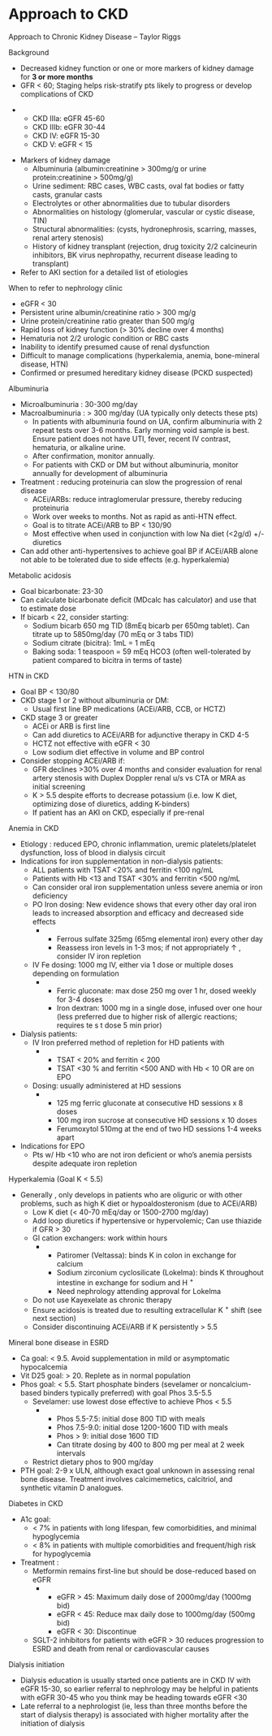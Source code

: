 # Approach to CKD
 
Approach to Chronic Kidney Disease – Taylor Riggs

Background

-   Decreased
    kidney function or one or more markers of kidney damage for **3 or
    more months**
-   GFR
    \< 60; Staging helps risk-stratify pts likely to progress or develop
    complications of CKD

<!-- -->

-   -   CKD IIIa: eGFR 45-60
    -   CKD IIIb: eGFR 30-44
    -   CKD IV: eGFR 15-30
    -   CKD V: eGFR \< 15

<!-- -->

-   Markers
    of kidney damage
    -   Albuminuria (albumin:creatinine > 300mg/g or urine
        protein:creatinine > 500mg/g)
    -   Urine sediment: RBC cases, WBC casts, oval fat bodies or fatty
        casts, granular casts
    -   Electrolytes or other abnormalities due to tubular disorders
    -   Abnormalities on histology (glomerular, vascular or cystic
        disease, TIN)
    -   Structural abnormalities: (cysts, hydronephrosis, scarring,
        masses, renal artery stenosis)
    -   History of kidney transplant (rejection, drug toxicity 2/2
        calcineurin inhibitors, BK virus nephropathy, recurrent disease
        leading to transplant)
-   Refer
    to AKI section for a detailed list of etiologies

When to refer to nephrology clinic

-   eGFR
    \< 30
-   Persistent
    urine albumin/creatinine ratio > 300 mg/g
-   Urine protein/creatinine ratio greater than 500 mg/g
-   Rapid
    loss of kidney function (> 30% decline over 4 months)
-   Hematuria not 2/2 urologic condition or RBC casts
-   Inability
    to identify presumed cause of renal dysfunction
-   Difficult
    to manage complications (hyperkalemia, anemia, bone-mineral disease,
    HTN)
-   Confirmed
    or presumed hereditary kidney disease (PCKD suspected)

Albuminuria

-   Microalbuminuria
    : 30-300 mg/day
-   Macroalbuminuria
    : > 300 mg/day (UA typically only detects these pts)
    -   In patients with albuminuria found on UA, confirm albuminuria
        with 2 repeat tests over 3-6 months. Early morning void sample
        is best. Ensure patient does not have UTI, fever, recent IV
        contrast, hematuria, or alkaline urine.
    -   After confirmation, monitor annually.
    -   For patients with CKD or DM but without albuminuria, monitor
        annually for development of albuminuria
-   Treatment
    : reducing proteinuria can slow the progression of renal disease
    -   ACEi/ARBs: reduce intraglomerular pressure, thereby reducing
        proteinuria
    -   Work over weeks to months. Not as rapid as anti-HTN effect.
    -   Goal is to titrate ACEi/ARB to BP \< 130/90
    -   Most effective when used in conjunction with low Na diet
        (\<2g/d) +/- diuretics
-   Can
    add other anti-hypertensives to achieve goal BP if ACEi/ARB alone
    not able to be tolerated due to side effects (e.g. hyperkalemia)

Metabolic acidosis

-   Goal
    bicarbonate: 23-30
-   Can
    calculate bicarbonate deficit (MDcalc has calculator) and use that
    to estimate dose
-   If
    bicarb
    \< 22, consider starting:
    -   Sodium bicarb 650 mg TID (8mEq bicarb per 650mg tablet). Can
        titrate up to 5850mg/day (70 mEq or 3 tabs TID)
    -   Sodium citrate (bicitra): 1mL = 1 mEq
    -   Baking soda: 1 teaspoon = 59 mEq HCO3 (often well-tolerated by
        patient compared to bicitra in terms of taste)

HTN in CKD

-   Goal
    BP \< 130/80
-   CKD
    stage 1 or 2 without albuminuria or DM:
    -   Usual first line BP medications (ACEi/ARB, CCB, or HCTZ)
-   CKD
    stage 3 or greater
    -   ACEi or ARB is first line
    -   Can add diuretics to ACEi/ARB for adjunctive therapy in CKD 4-5
    -   HCTZ not effective with eGFR \< 30
    -   Low sodium diet effective in volume and BP control
-   Consider
    stopping ACEi/ARB if:
    -   GFR declines >30% over 4 months and consider evaluation for
        renal artery stenosis with Duplex Doppler renal u/s vs CTA or
        MRA as initial screening
    -   K > 5.5 despite efforts to decrease potassium (i.e. low K diet,
        optimizing dose of diuretics, adding K-binders)
    -   If patient has an AKI on CKD, especially if pre-renal

Anemia in CKD

-   Etiology
    : reduced EPO, chronic inflammation, uremic platelets/platelet
    dysfunction, loss of blood in dialysis circuit
-   Indications
    for iron supplementation in non-dialysis patients:
    -   ALL patients with TSAT \<20% and ferritin \<100 ng/mL
    -   Patients with Hb \<13 and TSAT \<30% and ferritin \<500 ng/mL
    -   Can consider oral iron supplementation unless severe anemia or
        iron deficiency
    -   PO Iron dosing: New evidence shows that every other day oral
        iron leads to increased absorption and efficacy and decreased
        side effects
        -   -   Ferrous sulfate 325mg (65mg elemental iron) every other
                day
            -   Reassess iron levels in 1-3 mos; if not appropriately
                ↑
                , consider IV iron repletion
    -   IV Fe dosing: 1000 mg IV, either via 1 dose or multiple doses
        depending on formulation
        -   -   Ferric gluconate: max dose 250 mg over 1 hr, dosed
                weekly for 3-4 doses
            -   Iron dextran: 1000
                mg in a single dose, infused over one hour (less
                preferred due to
                higher risk of allergic reactions; requires te
                s
                t dose 5 min prior)
-   Dialysis
    patients:
    -   IV Iron preferred method of repletion for HD patients with
        -   -   TSAT \< 20% and ferritin \< 200
            -   TSAT \<30
                % and ferritin \<500 AND with Hb \< 10 OR are on EPO
    -   Dosing: usually administered at HD sessions
        -   -   125 mg ferric gluconate at consecutive HD sessions x 8
                doses
            -   100 mg iron sucrose at consecutive HD sessions x 10
                doses
            -   Ferumoxytol 510mg at the end of two HD sessions 1-4
                weeks apart
-   Indications
    for EPO
    -   Pts w/ Hb \<10 who are not iron deficient or who’s anemia
        persists despite adequate iron repletion

Hyperkalemia (Goal K \< 5.5)

-   Generally
    , only develops in patients who are oliguric or with other problems,
    such as high K diet or hypoaldosteronism (due to ACEi/ARB)
    -   Low K diet (\< 40-70 mEq/day or 1500-2700 mg/day)
    -   Add loop diuretics if hypertensive or hypervolemic; Can use
        thiazide if GFR > 30
    -   GI cation exchangers: work within hours
        -   -   Patiromer (Veltassa): binds K in colon in exchange for
                calcium
            -   Sodium zirconium cyclosilicate (Lokelma): binds K
                throughout intestine in exchange for sodium and H
                <sup>+</sup>
            -   Need nephrology
                attending approval for Lokelma
    -   Do not use Kayexelate as chronic therapy
    -   Ensure acidosis is treated due to resulting extracellular K
        <sup>+</sup> shift (see next section)
    -   Consider discontinuing ACEi/ARB if K persistently > 5.5

Mineral bone disease in ESRD

-   Ca goal: \< 9.5. Avoid supplementation in mild or asymptomatic
    hypocalcemia
-   Vit D25 goal: > 20. Replete as in normal population
-   Phos
    goal: \< 5.5. Start phosphate binders (sevelamer or noncalcium-based
    binders typically preferred) with goal Phos 3.5-5.5
    -   Sevelamer: use lowest dose effective to achieve Phos \< 5.5
        -   -   Phos 5.5-7.5: initial dose 800 TID with meals
            -   Phos 7.5-9.0: initial dose 1200-1600 TID with meals
            -   Phos > 9: initial dose 1600 TID
            -   Can titrate
                dosing by 400 to 800 mg per meal at 2 week intervals
    -   Restrict dietary phos to 900 mg/day
-   PTH
    goal: 2-9 x ULN, although exact goal unknown in assessing renal bone
    disease. Treatment involves calcimemetics, calcitriol, and synthetic
    vitamin D analogues.

Diabetes in CKD

-   A1c
    goal:
    -   \< 7% in patients with long lifespan, few comorbidities, and
        minimal hypoglycemia
    -   \< 8% in patients with multiple comorbidities and frequent/high
        risk for hypoglycemia
-   Treatment
    :
    -   Metformin remains first-line but should be dose-reduced based on
        eGFR
        -   -   eGFR > 45: Maximum daily dose of 2000mg/day (1000mg bid)
            -   eGFR \< 45: Reduce max daily dose to 1000mg/day (500mg
                bid)
            -   eGFR \< 30: Discontinue
    -   SGLT-2 inhibitors for patients with eGFR > 30 reduces
        progression to ESRD and death from renal or cardiovascular
        causes

Dialysis initiation

-   Dialysis
    education is usually started once patients are in CKD IV with eGFR
    15-30, so earlier referral to nephrology may be helpful in patients
    with eGFR 30-45 who you think may be heading towards eGFR \<30
-   Late
    referral to a nephrologist (ie, less than three months before the
    start of dialysis therapy) is associated with higher mortality after
    the initiation of dialysis
